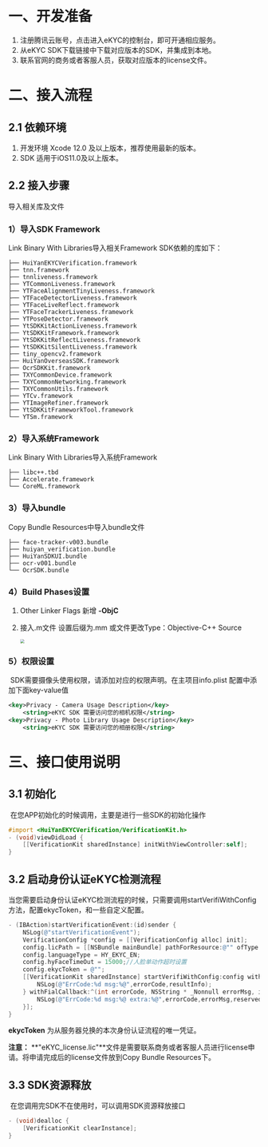 

# 一、开发准备

1. 注册腾讯云账号，点击进入eKYC的控制台，即可开通相应服务。
2. 从eKYC SDK下载链接中下载对应版本的SDK，并集成到本地。
3. 联系官网的商务或者客服人员，获取对应版本的license文件。


# 二、接入流程

## 2.1 依赖环境

1. 开发环境 Xcode 12.0 及以上版本，推荐使用最新的版本。
2. SDK 适用于iOS11.0及以上版本。

## 2.2 接入步骤

导入相关库及文件

### 1）导入SDK Framework
Link Binary With Libraries导入相关Framework SDK依赖的库如下：

```
├── HuiYanEKYCVerification.framework
├── tnn.framework
├── tnnliveness.framework
├── YTCommonLiveness.framework
├── YTFaceAlignmentTinyLiveness.framework
├── YTFaceDetectorLiveness.framework
├── YTFaceLiveReflect.framework
├── YTFaceTrackerLiveness.framework
├── YTPoseDetector.framework
├── YtSDKKitActionLiveness.framework
├── YtSDKKitFramework.framework
├── YtSDKKitReflectLiveness.framework
├── YtSDKKitSilentLiveness.framework
├── tiny_opencv2.framework
├── HuiYanOverseasSDK.framework
├── OcrSDKKit.framework
├── TXYCommonDevice.framework
├── TXYCommonNetworking.framework
├── TXYCommonUtils.framework
├── YTCv.framework
├── YTImageRefiner.framework
├── YtSDKKitFrameworkTool.framework
└── YTSm.framework
```
### 2）导入系统Framework
Link Binary With Libraries导入系统Framework

```
├── libc++.tbd
├── Accelerate.framework
└── CoreML.framework
```

### 3）导入bundle
Copy Bundle Resources中导入bundle文件

```
├── face-tracker-v003.bundle
├── huiyan_verification.bundle
├── HuiYanSDKUI.bundle
├── ocr-v001.bundle
└── OcrSDK.bundle
```
### 4）Build Phases设置
1. Other Linker Flags 新增 **-ObjC**
2. 接入.m文件 设置后缀为.mm 或文件更改Type：Objective-C++ Source

      <img src="https://ai-sdk-release-1254418846.cos.ap-guangzhou.myqcloud.com/EKYC/%E5%9B%BE%E5%BA%8A/setOC%2B%2B.png" style="zoom:50%;" />

### 5）权限设置
​	SDK需要摄像头使用权限，请添加对应的权限声明。在主项目info.plist 配置中添加下面key-value值

```XML
<key>Privacy - Camera Usage Description</key>
	<string>eKYC SDK 需要访问您的相机权限</string>
<key>Privacy - Photo Library Usage Description</key>
	<string>eKYC SDK 需要访问您的相册权限</string>
```



# 三、接口使用说明

## 3.1 初始化

​	在您APP初始化的时候调用，主要是进行一些SDK的初始化操作

```objective-c
#import <HuiYanEKYCVerification/VerificationKit.h>
- (void)viewDidLoad {
    [[VerificationKit sharedInstance] initWithViewController:self];
}
```

## 3.2 启动身份认证eKYC检测流程

​	当您需要启动身份认证eKYC检测流程的时候，只需要调用startVerifiWithConfig方法，配置ekycToken，和一些自定义配置。

```objective-c
- (IBAction)startVerificationEvent:(id)sender {
    NSLog(@"startVerificationEvent");
    VerificationConfig *config = [[VerificationConfig alloc] init];
    config.licPath = [[NSBundle mainBundle] pathForResource:@"" ofType:nil];
    config.languageType = HY_EKYC_EN;
    config.hyFaceTimeOut = 15000;//人脸单动作超时设置
    config.ekycToken = @"";
    [[VerificationKit sharedInstance] startVerifiWithConfig:config withSuccCallback:^(int errorCode, id  _Nonnull resultInfo, id  _Nullable reserved) {
        NSLog(@"ErrCode:%d msg:%@",errorCode,resultInfo);
    } withFialCallback:^(int errorCode, NSString * _Nonnull errorMsg, id  _Nullable reserved) {
        NSLog(@"ErrCode:%d msg:%@ extra:%@",errorCode,errorMsg,reserved);
    }];
}
```

**ekycToken** 为从服务器兑换的本次身份认证流程的唯一凭证。

**注意：** **"eKYC_license.lic"**文件是需要联系商务或者客服人员进行license申请。将申请完成后的license文件放到Copy Bundle Resources下。



## 3.3 SDK资源释放

​	在您调用完SDK不在使用时，可以调用SDK资源释放接口

```objective-c
- (void)dealloc {
    [VerificationKit clearInstance];
}
```